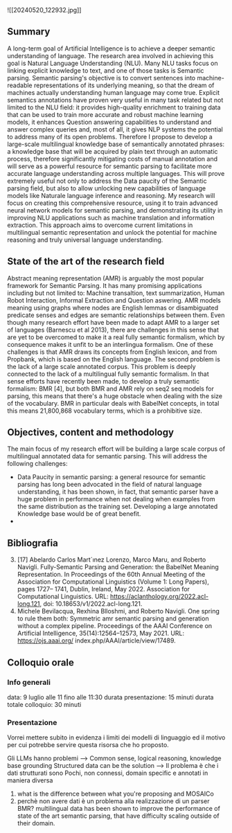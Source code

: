 ![[20240520_122932.jpg]]
## Summary
A long-term goal of Artificial Intelligence is to achieve a deeper semantic understanding of language. The research area involved in achieving this goal is Natural Language Understanding (NLU). Many NLU tasks focus on linking explicit knowledge to text, and one of those tasks is Semantic parsing.
Semantic parsing's objective is to convert sentences into machine-readable  representations of its underlying meaning, so that the dream of machines actually understanding human language may come true.
Explicit semantics annotations have proven very useful in many task related but not limited to the NLU field: it provides high-quality enrichment to training data that can be used to train more accurate and robust machine learning models, it enhances Question answering capabilities to understand and answer complex queries and, most of all, it gives NLP systems the potential to address many of its open problems.
Therefore I propose to develop a large-scale multilingual knowledge base of semantically annotated phrases: a knowledge base that will be acquired by plain text through an automatic process, therefore significantly mitigating costs of manual annotation and will serve as a powerful resource for semantic parsing to facilitate more accurate language understanding across multiple languages. 
This will prove extremely useful not only to address the Data paucity of the Semantic parsing field, but also to allow unlocking new capabilities of language models like Naturale language inference and reasoning.
My research will focus on creating this comprehensive resource, using it to train advanced neural network models for semantic parsing, and demonstrating its utility in improving NLU applications such as machine translation and information extraction. This approach aims to overcome current limitations in multilingual semantic representation and unlock the potential for machine reasoning and truly universal language understanding.


## State of the art of the research field
Abstract meaning representation (AMR) is arguably the most popular framework for Semantic Parsing. It has many promising applications including but not limited to: Machine transaltion, text summarization, Human Robot Interaction, Informal Extraction and Question aswering.
AMR models meaning using graphs where nodes are English lemmas or disambiguated predicate senses and edges are semantic relationships between them.
Even though many research effort have been made to adapt AMR to a larger set of languages (Barnescu et al 2013), there are challenges in this sense that are yet to be overcomed to make it a real fully semantic formalism, which by consequence makes it unfit to be an interlingua formalism.
One of these challenges is that AMR draws its concepts from English lexicon, and from Propbank, which is based on the English language. The second problem is the lack of a large scale annotated corpus. This problem is deeply connected to the lack of a multilingual fully semantic formalism. In that sense efforts have recently been made, to develop a truly semantic formalism: BMR [4], but both BMR and AMR rely on seq2 seq models for parsing, this means that there's a huge obstacle when dealing with the size of the vocabulary. BMR in particular deals with BabelNet concepts, in total this means 21,800,868 vocabulary terms, which is a prohibitive size.

## Objectives, content and methodology
The main focus of my research effort will be building a large scale corpus of multilingual annotated data for semantic parsing.
This will address the following challenges:

- Data Paucity in semantic parsing:  a general resource for semantic parsing has long been advocated in the field of natural language understanding, it has been shown, in fact, that semantic parser have a huge problem in performance when not dealing when examples from the same distribution as the training set. Developing a large annotated Knowledge base would be of great benefit.
- 



## Bibliografia
3. [17] Abelardo Carlos Mart´ınez Lorenzo, Marco Maru, and Roberto Navigli. Fully-Semantic Parsing and Generation: the BabelNet Meaning Representation. In Proceedings of the 60th Annual Meeting of the Association for Computational Linguistics (Volume 1: Long Papers), pages 1727– 1741, Dublin, Ireland, May 2022. Association for Computational Linguistics. URL: https://aclanthology.org/2022.acl-long.121, doi: 10.18653/v1/2022.acl-long.121.
4. Michele Bevilacqua, Rexhina Blloshmi, and Roberto Navigli. One spring to rule them both: Symmetric amr semantic parsing and generation without a complex pipeline. Proceedings of the AAAI Conference on Artificial Intelligence, 35(14):12564–12573, May 2021. URL: https://ojs.aaai.org/ index.php/AAAI/article/view/17489.



## Colloquio orale

### Info generali
data: 9 luglio alle 11 fino alle 11:30
durata presentazione: 15 minuti
durata totale colloquio: 30 minuti

### Presentazione

Vorrei mettere subito in evidenza i limiti dei modelli di linguaggio ed il motivo per cui potrebbe servire questa risorsa che ho proposto.

Gli LLMs hanno problemi --> Common sense, logical reasoning, knowledge base grounding
Structured data can be the solution --> Il problema è che i dati strutturati sono Pochi, non connessi, domain specific e annotati in maniera diversa


1. what is the difference between what you're proposing and MOSAICo
2. perchè non avere dati è un problema alla realizzazione di un parser BMR?
   multilingual data has been shown to improve the performance of state of the art semantic parsing, that have difficulty scaling outside of their domain. 